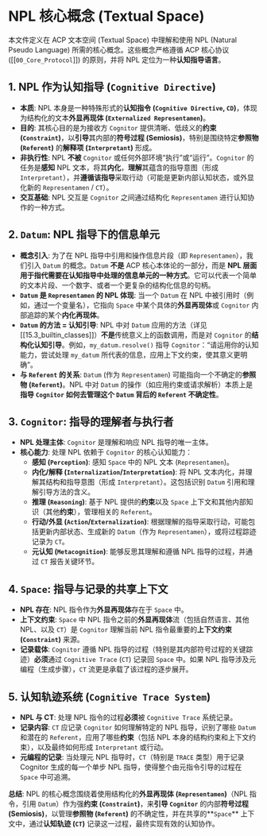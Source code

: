 # NPL 核心概念 (Textual Space)

本文件定义在 ACP 文本空间 (Textual Space) 中理解和使用 NPL (Natural Pseudo Language) 所需的核心概念。这些概念严格遵循 ACP 核心协议 ([[`00_Core_Protocol`]]) 的原则，并将 NPL 定位为一种**认知指导语言**。

## 1. NPL 作为认知指导 (`Cognitive Directive`)

* **本质**: NPL 本身是一种特殊形式的**认知指令 (`Cognitive Directive`, `CD`)**，体现为结构化的文本**外显再现体 (`Externalized Representamen`)**。
* **目的**: 其核心目的是为接收方 `Cognitor` 提供清晰、低歧义的**约束 (`Constraint`)**，以**引导**其内部的**符号过程 (Semiosis)**，特别是围绕特定**参照物 (`Referent`)** 的**解释项 (`Interpretant`)** 形成。
* **非执行性**: NPL **不被** `Cognitor` 或任何外部环境“执行”或“运行”。`Cognitor` 的任务是**感知** NPL 文本，将其**内化**，**理解**其蕴含的指导意图（形成 `Interpretant`），并**遵循该指导**采取行动（可能是更新内部认知状态，或外显化新的 `Representamen` / `CT`）。
* **交互基础**: NPL 交互是 `Cognitor` 之间通过结构化 `Representamen` 进行认知协作的一种方式。

## 2. `Datum`: NPL 指导下的信息单元

* **概念引入**: 为了在 NPL 指导中引用和操作信息片段（即 `Representamen`），我们引入 `Datum` 的概念。`Datum` **不是** ACP 核心本体论的一部分，而是 **NPL 层面用于指代需要在认知指导中处理的信息单元的一种方式**。它可以代表一个简单的文本片段、一个数字、或者一个更复杂的结构化信息的句柄。
* **`Datum` 是 `Representamen` 的 NPL 体现**: 当一个 `Datum` 在 NPL 中被引用时（例如，通过一个变量名），它指向 `Space` 中某个具体的**外显再现体**或 `Cognitor` 内部追踪的某个**内化再现体**。
* **`Datum` 的方法 = 认知引导**: NPL 中对 `Datum` 应用的方法（详见 [[15.3_builtin_classes]]）**不是**传统意义上的函数调用，而是对 `Cognitor` 的**结构化认知引导**。例如，`my_datum.resolve()` 指导 `Cognitor`：“请运用你的认知能力，尝试处理 `my_datum` 所代表的信息，应用上下文约束，使其意义更明确”。
* **与 `Referent` 的关系**: `Datum` (作为 `Representamen`) 可能指向一个不确定的**参照物 (`Referent`)**。NPL 中对 `Datum` 的操作（如应用约束或请求解析）本质上是**指导 `Cognitor` 如何去管理这个 `Datum` 背后的 `Referent` 不确定性**。

## 3. `Cognitor`: 指导的理解者与执行者

* **NPL 处理主体**: `Cognitor` 是理解和响应 NPL 指导的唯一主体。
* **核心能力**: 处理 NPL 依赖于 `Cognitor` 的核心认知能力：
    * **感知 (`Perception`)**: 感知 `Space` 中的 NPL 文本 (`Representamen`)。
    * **内化/解释 (`Internalization`/`Interpretation`)**: 将 NPL 文本内化，并理解其结构和指导意图（形成 `Interpretant`）。这包括识别 `Datum` 引用和理解引导方法的含义。
    * **推理 (`Reasoning`)**: 基于 NPL 提供的**约束**以及 `Space` 上下文和其他内部知识（其他**约束**），管理相关的 `Referent`。
    * **行动/外显 (`Action`/`Externalization`)**: 根据理解的指导采取行动，可能包括更新内部状态、生成新的 `Datum`（作为 `Representamen`），或将过程踪迹记录为 `CT`。
    * **元认知 (`Metacognition`)**: 能够反思其理解和遵循 NPL 指导的过程，并通过 `CT` 报告关键环节。

## 4. `Space`: 指导与记录的共享上下文

* **NPL 存在**: NPL 指令作为**外显再现体**存在于 `Space` 中。
* **上下文约束**: `Space` 中 NPL 指令之前的**外显再现体**流（包括自然语言、其他 NPL、以及 `CT`）是 `Cognitor` 理解当前 NPL 指令最重要的**上下文约束 (`Constraint`)** 来源。
* **记录载体**: `Cognitor` 遵循 NPL 指导的过程（特别是其内部符号过程的关键踪迹）**必须**通过 `Cognitive Trace` (`CT`) 记录回 `Space` 中。如果 NPL 指导涉及元编程（生成步骤），`CT` 流更是承载了该过程的逐步展开。

## 5. 认知轨迹系统 (`Cognitive Trace System`)

* **NPL 与 CT**: 处理 NPL 指令的过程**必须**被 `Cognitive Trace` 系统记录。
* **记录内容**: `CT` 应记录 `Cognitor` 如何理解特定的 NPL 指导，识别了哪些 `Datum` 和潜在的 `Referent`，应用了哪些**约束**（包括 NPL 本身的结构约束和上下文约束），以及最终如何形成 `Interpretant` 或行动。
* **元编程的记录**: 当处理元 NPL 指导时，`CT`（特别是 `TRACE` 类型）用于记录 Cognitor 生成的每一个单步 NPL 指导，使得整个由元指令引导的过程在 `Space` 中可追溯。

**总结**: NPL 的核心概念围绕着使用结构化的**外显再现体 (`Representamen`)**（NPL 指令，引用 `Datum`）作为强**约束 (`Constraint`)**，来**引导 `Cognitor`** 的内部**符号过程 (Semiosis)**，以管理**参照物 (`Referent`)** 的不确定性，并在共享的**`Space`** 上下文中，通过**认知轨迹 (`CT`)** 记录这一过程，最终实现有效的认知协作。